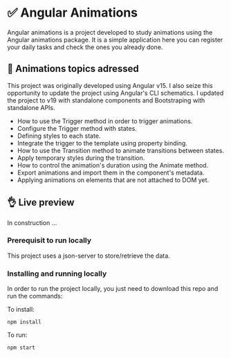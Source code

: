 # ✅ Angular Animations

Angular animations is a project developed to study animations using the Angular animations package. It is a simple application here you can register your daily tasks and check the ones you already done.

## 🌟 Animations topics adressed

This project was originally developed using Angular v15. I also seize this opportunity to update the project using Angular's CLI schematics. I updated the project to v19 with standalone components and Bootstraping with standalone APIs.

- How to use the Trigger method in order to trigger animations.
- Configure the Trigger method with states.
- Defining styles to each state.
- Integrate the trigger to the template using property binding.
- How to use the Transition method to animate transitions between states.
- Apply temporary styles during the transition.
- How to control the animation's duration using the Animate method.
- Export animations and import them in the component's metadata.
- Applying animations on elements that are not attached to DOM yet.

## 👌 Live preview

In construction ...

### Prerequisit to run locally

This project uses a json-server to store/retrieve the data.

### Installing and running locally

In order to run the project locally, you just need to download this repo and run the commands:

To install:

```
npm install
```

To run:

```
npm start
```
